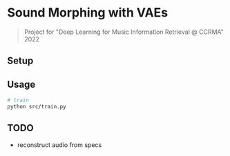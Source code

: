 # Sound Morphing with VAEs
> Project for "Deep Learning for Music Information Retrieval @ CCRMA" 2022

## Setup


## Usage
```sh
# train
python src/train.py
```


## TODO
- reconstruct audio from specs
